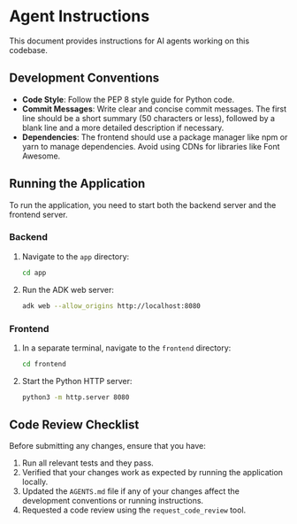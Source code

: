 # Agent Instructions

This document provides instructions for AI agents working on this codebase.

## Development Conventions

*   **Code Style**: Follow the PEP 8 style guide for Python code.
*   **Commit Messages**: Write clear and concise commit messages. The first line should be a short summary (50 characters or less), followed by a blank line and a more detailed description if necessary.
*   **Dependencies**: The frontend should use a package manager like npm or yarn to manage dependencies. Avoid using CDNs for libraries like Font Awesome.

## Running the Application

To run the application, you need to start both the backend server and the frontend server.

### Backend

1.  Navigate to the `app` directory:
    ```bash
    cd app
    ```
2.  Run the ADK web server:
    ```bash
    adk web --allow_origins http://localhost:8080
    ```

### Frontend

1.  In a separate terminal, navigate to the `frontend` directory:
    ```bash
    cd frontend
    ```
2.  Start the Python HTTP server:
    ```bash
    python3 -m http.server 8080
    ```

## Code Review Checklist

Before submitting any changes, ensure that you have:

1.  Run all relevant tests and they pass.
2.  Verified that your changes work as expected by running the application locally.
3.  Updated the `AGENTS.md` file if any of your changes affect the development conventions or running instructions.
4.  Requested a code review using the `request_code_review` tool.
